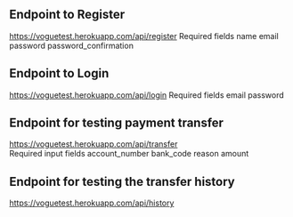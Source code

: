 ## Endpoint to Register 
https://voguetest.herokuapp.com/api/register
Required fields 
name
email
password
password_confirmation

## Endpoint to Login
https://voguetest.herokuapp.com/api/login
Required fields 
email
password

## Endpoint for testing payment transfer 
https://voguetest.herokuapp.com/api/transfer  
Required input fields
account_number
bank_code
reason
amount

## Endpoint for testing the transfer history 
https://voguetest.herokuapp.com/api/history

